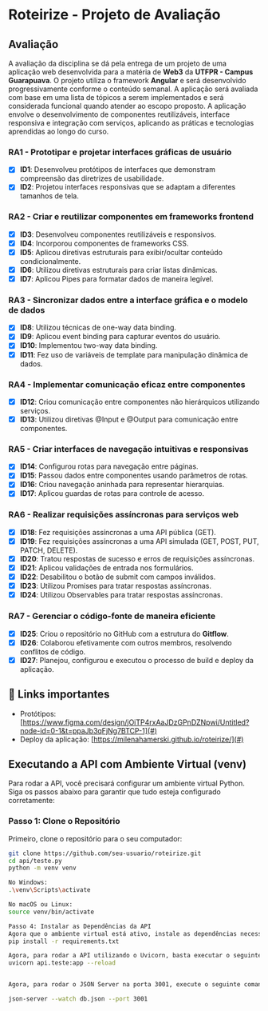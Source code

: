 # Roteirize - Projeto de Avaliação

## Avaliação

A avaliação da disciplina se dá pela entrega de um projeto de uma aplicação web desenvolvida para a matéria de **Web3** da **UTFPR - Campus Guarapuava**. O projeto utiliza o framework **Angular** e será desenvolvido progressivamente conforme o conteúdo semanal. A aplicação será avaliada com base em uma lista de tópicos a serem implementados e será considerada funcional quando atender ao escopo proposto. A aplicação envolve o desenvolvimento de componentes reutilizáveis, interface responsiva e integração com serviços, aplicando as práticas e tecnologias aprendidas ao longo do curso.


### RA1 - Prototipar e projetar interfaces gráficas de usuário

- [x] **ID1**: Desenvolveu protótipos de interfaces que demonstram compreensão das diretrizes de usabilidade.
- [x] **ID2**: Projetou interfaces responsivas que se adaptam a diferentes tamanhos de tela.

### RA2 - Criar e reutilizar componentes em frameworks frontend

- [x] **ID3**: Desenvolveu componentes reutilizáveis e responsivos.
- [x] **ID4**: Incorporou componentes de frameworks CSS.
- [x] **ID5**: Aplicou diretivas estruturais para exibir/ocultar conteúdo condicionalmente.
- [x] **ID6**: Utilizou diretivas estruturais para criar listas dinâmicas.
- [x] **ID7**: Aplicou Pipes para formatar dados de maneira legível.

### RA3 - Sincronizar dados entre a interface gráfica e o modelo de dados

- [x] **ID8**: Utilizou técnicas de one-way data binding.
- [x] **ID9**: Aplicou event binding para capturar eventos do usuário.
- [x] **ID10**: Implementou two-way data binding.
- [x] **ID11**: Fez uso de variáveis de template para manipulação dinâmica de dados.

### RA4 - Implementar comunicação eficaz entre componentes

- [x] **ID12**: Criou comunicação entre componentes não hierárquicos utilizando serviços.
- [x] **ID13**: Utilizou diretivas @Input e @Output para comunicação entre componentes.

### RA5 - Criar interfaces de navegação intuitivas e responsivas

- [x] **ID14**: Configurou rotas para navegação entre páginas.
- [x] **ID15**: Passou dados entre componentes usando parâmetros de rotas.
- [x] **ID16**: Criou navegação aninhada para representar hierarquias.
- [x] **ID17**: Aplicou guardas de rotas para controle de acesso.

### RA6 - Realizar requisições assíncronas para serviços web

- [x] **ID18**: Fez requisições assíncronas a uma API pública (GET).
- [x] **ID19**: Fez requisições assíncronas a uma API simulada (GET, POST, PUT, PATCH, DELETE).
- [x] **ID20**: Tratou respostas de sucesso e erros de requisições assíncronas.
- [x] **ID21**: Aplicou validações de entrada nos formulários.
- [x] **ID22**: Desabilitou o botão de submit com campos inválidos.
- [x] **ID23**: Utilizou Promises para tratar respostas assíncronas.
- [x] **ID24**: Utilizou Observables para tratar respostas assíncronas.

### RA7 - Gerenciar o código-fonte de maneira eficiente

- [x] **ID25**: Criou o repositório no GitHub com a estrutura do **Gitflow**.
- [x] **ID26**: Colaborou efetivamente com outros membros, resolvendo conflitos de código.
- [x] **ID27**: Planejou, configurou e executou o processo de build e deploy da aplicação.

## 📂 Links importantes

- Protótipos: [https://www.figma.com/design/jOiTP4rxAaJDzGPnDZNpwi/Untitled?node-id=0-1&t=ppaJb3qFjNg7BTCP-1](#)
- Deploy da aplicação: [https://milenahamerski.github.io/roteirize/](#)

## Executando a API com Ambiente Virtual (venv)

Para rodar a API, você precisará configurar um ambiente virtual Python. Siga os passos abaixo para garantir que tudo esteja configurado corretamente:

### Passo 1: Clone o Repositório

Primeiro, clone o repositório para o seu computador:

```sh
git clone https://github.com/seu-usuario/roteirize.git
cd api/teste.py
python -m venv venv

No Windows:
.\venv\Scripts\activate

No macOS ou Linux:
source venv/bin/activate

Passo 4: Instalar as Dependências da API
Agora que o ambiente virtual está ativo, instale as dependências necessárias para rodar a API:
pip install -r requirements.txt

Agora, para rodar a API utilizando o Uvicorn, basta executar o seguinte comando no diretório do projeto:
uvicorn api.teste:app --reload


Agora, para rodar o JSON Server na porta 3001, execute o seguinte comando no diretório onde o arquivo db.json está localizado (no seu caso, parece que é em db.json):

json-server --watch db.json --port 3001
